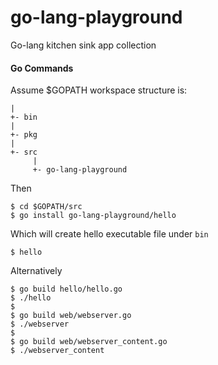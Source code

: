 # go-lang-playground

Go-lang kitchen sink app collection

#### Go Commands


Assume $GOPATH workspace structure is:
    
    |
    +- bin
    |
    +- pkg
    | 
    +- src
         |
         +- go-lang-playground
    
Then 

    $ cd $GOPATH/src
    $ go install go-lang-playground/hello
    
Which will create hello executable file under `bin`

    $ hello

Alternatively 

    $ go build hello/hello.go
    $ ./hello
    $
    $ go build web/webserver.go
    $ ./webserver
    $
    $ go build web/webserver_content.go
    $ ./webserver_content
    
